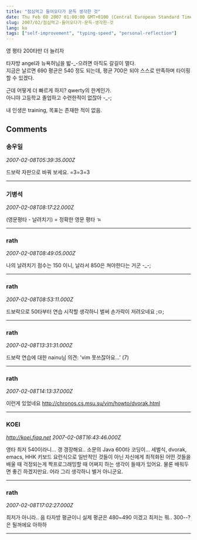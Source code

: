 ```yaml
---
title: "점심먹고 들어오다가 문득 생각한 것"
date: Thu Feb 08 2007 01:00:00 GMT+0100 (Central European Standard Time)
slug: 2007/02/점심먹고-들어오다가-문득-생각한-것
lang: ko
tags: ["self-improvement", "typing-speed", "personal-reflection"]
---
```


영 평타 200타만 더 늘리자 

타자방 angel과 뉴욕허님을 밟-_-으려면 아직도 갈길이 멀다.  
지금은 날르면 690 평균은 540 정도 되는데, 평균 700은 되야 스스로 만족하며 타이핑 할 수 있겠다.  

근데 어떻게 더 빠르게 하지? qwerty의 한계인가.  
아니야 고등학교 졸업하고 수련한적이 없잖아 -_-;  

내 인생은 training, 목표는 존재한 적이 없음.

## Comments

### 송우일
*2007-02-08T05:39:35.000Z*

드보락 자판으로 바꿔 보세요. =3=3=3

---

### 기병석
*2007-02-08T08:17:22.000Z*

(영문평타 - 날려치기) = 정확한 영문 평타
ㄳ

---

### rath
*2007-02-08T08:49:05.000Z*

나의 날려치기 점수는 150 이니, 날라서 850은 쳐야한다는 거군 -_-;

---

### rath
*2007-02-08T08:53:11.000Z*

드보락으로 50타부터 연습 시작할 생각하니 벌써 손가락이 저려오네요 ;ㅁ;

---

### rath
*2007-02-08T13:31:31.000Z*

드보락 연습에 대한 nainu님 의견: 'vim 못쓰잖아요...' (7)

---

### rath
*2007-02-08T14:13:37.000Z*

이런게 있었네요 http://chronos.cs.msu.su/vim/howto/dvorak.html

---

### KOEI
*http://koei.fiaa.net*
*2007-02-08T16:43:46.000Z*

영타 최저 540이라니... 갱 갱장해요.. 소문의 Java 600타 코딩이...
세벌식, dvorak, emacs, HHK 키보드
요런식으로 일반적인 것들이 아닌 자신에게 최적화된 어떤 것들을 배울 때 걱정되는게 짝프로그래밍할 때 어쩌지 하는 생각이 들때가 있어요. 물론 배워두면 좋긴 하겠지만요. 어라 그리 생각하니 별거 아니군요.

---

### rath
*2007-02-08T17:02:27.000Z*

최저가 아니라.. 음 타자방 평균이니 실제 평균은 480~490 이겠고
최저는 뭐.. 300--? 은 될꺼에요 아하하

---
